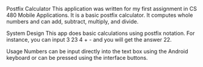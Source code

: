 Postfix Calculator
This application was written for my first assignment in CS 480 Mobile Applications. It is a basic postfix calculator. It computes whole numbers and can add, subtract, multiply, and divide.

System Design
This app does basic calculations using postfix notation. For instance, you can input 3 23 4 + - and you will get the answer 22.

Usage
Numbers can be input directly into the text box using the Android keyboard or can be pressed using the interface buttons.
